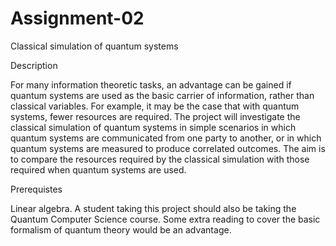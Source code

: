 # Assignment-02
Classical simulation of quantum systems

Description

For many information theoretic tasks, an advantage can be gained if quantum systems are used as the basic carrier of information, rather than classical variables. For example, it may be the case that with quantum systems, fewer resources are required. The project will investigate the classical simulation of quantum systems in simple scenarios in which quantum systems are communicated from one party to another, or in which quantum systems are measured to produce correlated outcomes. The aim is to compare the resources required by the classical simulation with those required when quantum systems are used.

Prerequistes

Linear algebra. A student taking this project should also be taking the Quantum Computer Science course. Some extra reading to cover the basic formalism of quantum theory would be an advantage.
